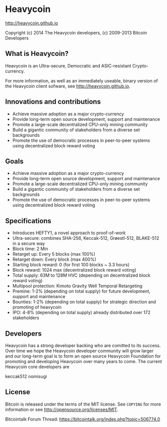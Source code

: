 Heavycoin
================================

http://heavycoin.github.io

Copyright (c) 2014 The Heavycoin developers,
(c) 2009-2013 Bitcoin Developers

What is Heavycoin?
----------------

Heavycoin is an Ultra-secure, Democratic and ASIC-resistant Crypto-currency.

For more information, as well as an immediately useable, binary version of
the Heavycoin client sofware, see http://heavycoin.github.io.

Innovations and contributions
-------

* Achieve massive adoption as a major crypto-currency
* Provide long-term open source development, support and maintenance
* Promote a large-scale decentralized CPU-only mining community
* Build a gigantic community of stakeholders from a diverse set backgrounds
* Promote the use of democratic processes in peer-to-peer systems using decentralized block reward voting

Goals
-------------------

* Achieve massive adoption as a major crypto-currency
* Provide long-term open source development, support and maintenance
* Promote a large-scale decentralized CPU-only mining community
* Build a gigantic community of stakeholders from a diverse set backgrounds
* Promote the use of democratic processes in peer-to-peer systems using decentralized block reward voting

Specifications
-------

* Introduces HEFTY1, a novel approach to proof-of-work
* Ultra-secure: combines SHA-256, Keccak-512, Grøestl-512, BLAKE-512 in a secure way
* Block time: 2 Min
* Retarget up: Every 5 blocks (max 100%)
* Retarget down: Every block (max 400%)
* Starting block reward: 0 (for first 100 blocks ~ 3.3 hours)
* Block reward: 1024 max (decentralized block reward voting)
* Total supply: 63M to 128M HVC (depending on decentralized block reward voting)
* Multipool protection: Kimoto Gravity Well Temporal Retargeting
* Premine: 1-2% (depending on total supply) for future development, support and maintenance
* Bounties: 1-2% (depending on total supply) for strategic direction and promoting of heavycoin
* IPO: 4-8% (depending on total supply) already distributed over 172 stakeholders

Developers
-------
Heavycoin has a strong developer backing who are comitted to its success. Over time we hope the Heavycoin developer community will grow larger and our long-term goal is to form an open source Heavycoin Foundation for promoting and developing Heavycoin over many years to come.  The current Heavycoin core developers are

keccak512 <BM-NBuu8hBFdnqAeKs42Yg7nftB3QLfJ8ra>
nomisugi <BM-NBAsCmCqUYR8eaXgs8zebDNPw5rUyM1z>

License
-------

Bitcoin is released under the terms of the MIT license. See `COPYING` for more
information or see http://opensource.org/licenses/MIT.

Bitcointalk Forum Thread: https://bitcointalk.org/index.php?topic=506774.0
